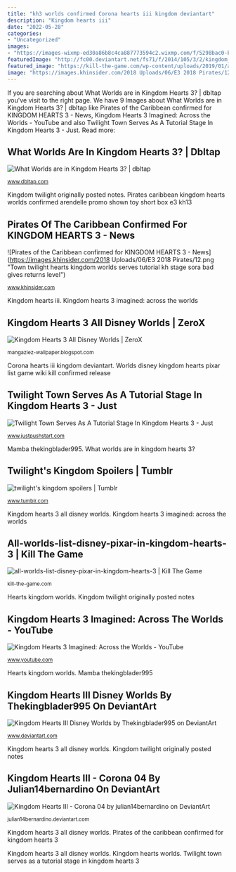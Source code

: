 ```yaml
---
title: "kh3 worlds confirmed Corona hearts iii kingdom deviantart"
description: "Kingdom hearts iii"
date: "2022-05-28"
categories:
- "Uncategorized"
images:
- "https://images-wixmp-ed30a86b8c4ca887773594c2.wixmp.com/f/5298bac0-b8bf-4c80-af67-725c1272dbb0/dby0kyw-0a8d1222-9fc3-4dfd-8b18-50929025c24d.jpg/v1/fill/w_1192,h_670,q_70,strp/kingdom_hearts_iii_disney_worlds_by_thekingblader995_dby0kyw-pre.jpg?token=eyJ0eXAiOiJKV1QiLCJhbGciOiJIUzI1NiJ9.eyJzdWIiOiJ1cm46YXBwOjdlMGQxODg5ODIyNjQzNzNhNWYwZDQxNWVhMGQyNmUwIiwiaXNzIjoidXJuOmFwcDo3ZTBkMTg4OTgyMjY0MzczYTVmMGQ0MTVlYTBkMjZlMCIsIm9iaiI6W1t7ImhlaWdodCI6Ijw9MTA4MCIsInBhdGgiOiJcL2ZcLzUyOThiYWMwLWI4YmYtNGM4MC1hZjY3LTcyNWMxMjcyZGJiMFwvZGJ5MGt5dy0wYThkMTIyMi05ZmMzLTRkZmQtOGIxOC01MDkyOTAyNWMyNGQuanBnIiwid2lkdGgiOiI8PTE5MjAifV1dLCJhdWQiOlsidXJuOnNlcnZpY2U6aW1hZ2Uub3BlcmF0aW9ucyJdfQ.n95YBANpJ9nfhc-BAXv-elZ2mFGva9HHmcJDHOB_yTc"
featuredImage: "http://fc00.deviantart.net/fs71/f/2014/105/3/2/kingdom_hearts_iii___corona_04_by_julian14bernardino-d7enetk.jpg"
featured_image: "https://kill-the-game.com/wp-content/uploads/2019/01/all-worlds-list-disney-pixar-in-kingdom-hearts-3.jpg"
image: "https://images.khinsider.com/2018 Uploads/06/E3 2018 Pirates/12.png"
---
```


If you are searching about What Worlds are in Kingdom Hearts 3? | dbltap you've visit to the right page. We have 9 Images about What Worlds are in Kingdom Hearts 3? | dbltap like Pirates of the Caribbean confirmed for KINGDOM HEARTS 3 - News, Kingdom Hearts 3 Imagined: Across the Worlds - YouTube and also Twilight Town Serves As A Tutorial Stage In Kingdom Hearts 3 - Just. Read more:

## What Worlds Are In Kingdom Hearts 3? | Dbltap

![What Worlds are in Kingdom Hearts 3? | dbltap](https://images2.minutemediacdn.com/image/upload/c_fill,w_912,h_516,f_auto,q_auto,g_auto/shape/cover/sport/5c1aa85c12edfc748b000003.jpeg "Kingdom hearts 3 imagined: across the worlds")

<small>www.dbltap.com</small>

Kingdom twilight originally posted notes. Pirates caribbean kingdom hearts worlds confirmed arendelle promo shown toy short box e3 kh13

## Pirates Of The Caribbean Confirmed For KINGDOM HEARTS 3 - News

![Pirates of the Caribbean confirmed for KINGDOM HEARTS 3 - News](https://images.khinsider.com/2018 Uploads/06/E3 2018 Pirates/12.png "Town twilight hearts kingdom worlds serves tutorial kh stage sora bad gives returns level")

<small>www.khinsider.com</small>

Kingdom hearts iii. Kingdom hearts 3 imagined: across the worlds

## Kingdom Hearts 3 All Disney Worlds | ZeroX

![Kingdom Hearts 3 All Disney Worlds | ZeroX](https://i.ytimg.com/vi/R07AEbGT8z4/maxresdefault.jpg "Corona hearts iii kingdom deviantart")

<small>mangaziez-wallpaper.blogspot.com</small>

Corona hearts iii kingdom deviantart. Worlds disney kingdom hearts pixar list game wiki kill confirmed release

## Twilight Town Serves As A Tutorial Stage In Kingdom Hearts 3 - Just

![Twilight Town Serves As A Tutorial Stage In Kingdom Hearts 3 - Just](https://www.justpushstart.com/wp-content/uploads/2017/07/2904141-screenshot2015-07-13at11.51.07am.png "Twilight&#039;s kingdom spoilers")

<small>www.justpushstart.com</small>

Mamba thekingblader995. What worlds are in kingdom hearts 3?

## Twilight&#039;s Kingdom Spoilers | Tumblr

![twilight&#039;s kingdom spoilers | Tumblr](https://66.media.tumblr.com/47d5d3affd7d176d3090ca946742f5e8/tumblr_orejjhkAYd1rvxid3o1_400.gif "Kingdom hearts iii disney worlds by thekingblader995 on deviantart")

<small>www.tumblr.com</small>

Kingdom hearts 3 all disney worlds. Kingdom hearts 3 imagined: across the worlds

## All-worlds-list-disney-pixar-in-kingdom-hearts-3 | Kill The Game

![all-worlds-list-disney-pixar-in-kingdom-hearts-3 | Kill The Game](https://kill-the-game.com/wp-content/uploads/2019/01/all-worlds-list-disney-pixar-in-kingdom-hearts-3.jpg "Kingdom hearts 3 imagined: across the worlds")

<small>kill-the-game.com</small>

Hearts kingdom worlds. Kingdom twilight originally posted notes

## Kingdom Hearts 3 Imagined: Across The Worlds - YouTube

![Kingdom Hearts 3 Imagined: Across the Worlds - YouTube](https://i.ytimg.com/vi/Fu69byRzWOk/hqdefault.jpg "Mamba thekingblader995")

<small>www.youtube.com</small>

Hearts kingdom worlds. Mamba thekingblader995

## Kingdom Hearts III Disney Worlds By Thekingblader995 On DeviantArt

![Kingdom Hearts III Disney Worlds by Thekingblader995 on DeviantArt](https://images-wixmp-ed30a86b8c4ca887773594c2.wixmp.com/f/5298bac0-b8bf-4c80-af67-725c1272dbb0/dby0kyw-0a8d1222-9fc3-4dfd-8b18-50929025c24d.jpg/v1/fill/w_1192,h_670,q_70,strp/kingdom_hearts_iii_disney_worlds_by_thekingblader995_dby0kyw-pre.jpg?token=eyJ0eXAiOiJKV1QiLCJhbGciOiJIUzI1NiJ9.eyJzdWIiOiJ1cm46YXBwOjdlMGQxODg5ODIyNjQzNzNhNWYwZDQxNWVhMGQyNmUwIiwiaXNzIjoidXJuOmFwcDo3ZTBkMTg4OTgyMjY0MzczYTVmMGQ0MTVlYTBkMjZlMCIsIm9iaiI6W1t7ImhlaWdodCI6Ijw9MTA4MCIsInBhdGgiOiJcL2ZcLzUyOThiYWMwLWI4YmYtNGM4MC1hZjY3LTcyNWMxMjcyZGJiMFwvZGJ5MGt5dy0wYThkMTIyMi05ZmMzLTRkZmQtOGIxOC01MDkyOTAyNWMyNGQuanBnIiwid2lkdGgiOiI8PTE5MjAifV1dLCJhdWQiOlsidXJuOnNlcnZpY2U6aW1hZ2Uub3BlcmF0aW9ucyJdfQ.n95YBANpJ9nfhc-BAXv-elZ2mFGva9HHmcJDHOB_yTc "Kingdom hearts 3 imagined: across the worlds")

<small>www.deviantart.com</small>

Kingdom hearts 3 all disney worlds. Kingdom twilight originally posted notes

## Kingdom Hearts III - Corona 04 By Julian14bernardino On DeviantArt

![Kingdom Hearts III - Corona 04 by julian14bernardino on DeviantArt](http://fc00.deviantart.net/fs71/f/2014/105/3/2/kingdom_hearts_iii___corona_04_by_julian14bernardino-d7enetk.jpg "Worlds disney kingdom hearts pixar list game wiki kill confirmed release")

<small>julian14bernardino.deviantart.com</small>

Kingdom hearts 3 all disney worlds. Pirates of the caribbean confirmed for kingdom hearts 3

Kingdom hearts 3 all disney worlds. Kingdom hearts worlds. Twilight town serves as a tutorial stage in kingdom hearts 3
